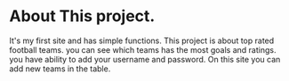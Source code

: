 # About This project.

It's my first site and has simple functions.
This project is about top rated football teams. you can see which teams has the most goals and ratings. you have ability to add your username and password. On this site you can add new teams in the table. 
